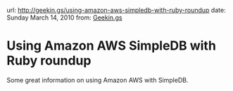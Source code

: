 url: http://geekin.gs/using-amazon-aws-simpledb-with-ruby-roundup
date: Sunday March 14, 2010
from: [Geekin.gs](http://geekin.gs)

# Using Amazon AWS SimpleDB with Ruby roundup

Some great information on using Amazon AWS with SimpleDB.
